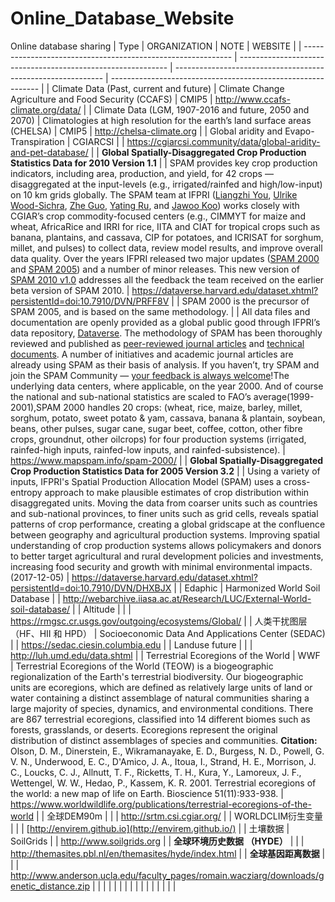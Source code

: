 # Online_Database_Website
Online database sharing
| Type                                                         | ORGANIZATION                                                 | NOTE                                                         | WEBSITE                                                      |
| ------------------------------------------------------------ | ------------------------------------------------------------ | ------------------------------------------------------------ | ------------------------------------------------------------ |
| Climate Data (Past, current and future)                      | Climate Change Agriculture and Food Security (CCAFS)         | CMIP5                                                        | http://www.ccafs-climate.org/data/                           |
| Climate Data (LGM, 1907-2016 and future, 2050 and 2070)      | Climatologies at high resolution for the earth’s land surface areas (CHELSA) | CMIP5                                                        | http://chelsa-climate.org                                    |
| Global aridity and Evapo-Transpiration                       | CGIARCSI                                                     |                                                              | https://cgiarcsi.community/data/global-aridity-and-pet-database/ |
| **Global Spatially-Disaggregated Crop Production Statistics Data for 2010 Version 1.1** |                                                              | SPAM provides key crop production indicators, including area, production, and yield, for 42 crops — disaggregated at the input-levels (e.g., irrigated/rainfed and high/low-input) on 10 km grids globally. The SPAM team at IFPRI ([Liangzhi You](http://www.ifpri.org/profile/liangzhi-you), [Ulrike Wood-Sichra](http://www.ifpri.org/profile/ulrike-wood-sichra), [Zhe Guo](http://www.ifpri.org/profile/zhe-guo), [Yating Ru](http://www.ifpri.org/profile/yating-ru), and [Jawoo Koo](http://www.ifpri.org/profile/jawoo-koo)) works closely with CGIAR’s crop commodity-focused centers (e.g., CIMMYT for maize and wheat, AfricaRice and IRRI for rice, IITA and CIAT for tropical crops such as banana, plantains, and cassava, CIP for potatoes, and ICRISAT for sorghum, millet, and pulses) to collect data, review model results, and improve overall data quality. Over the years IFPRI released two major updates ([SPAM 2000](http://mapspam.info/spam-2000/) and [SPAM 2005](https://dataverse.harvard.edu/dataset.xhtml?persistentId=doi:10.7910/DVN/DHXBJX)) and a number of minor releases. This new version of [SPAM 2010 v1.0](https://dataverse.harvard.edu/dataset.xhtml?persistentId=doi:10.7910/DVN/PRFF8V) addresses all the feedback the team received on the earlier beta version of SPAM 2010. | https://dataverse.harvard.edu/dataset.xhtml?persistentId=doi:10.7910/DVN/PRFF8V |
| SPAM 2000 is the precursor of SPAM 2005, and is based on the same methodology. |                                                              | All data files and documentation are openly provided as a global public good through IFPRI’s data repository, [Dataverse](https://dataverse.harvard.edu/dataset.xhtml?persistentId=doi:10.7910/DVN/PRFF8V). The methodology of SPAM has been thoroughly reviewed and published as [peer-reviewed journal articles](http://mapspam.info/methodology/#publications) and [technical documents](https://dataverse.harvard.edu/file.xhtml?fileId=2908858&version=RELEASED&version=.0). A number of initiatives and academic journal articles are already using SPAM as their basis of analysis. If you haven’t, try SPAM and join the SPAM Community — [your feedback is always welcome](http://mapspam.info/contact/)!The underlying data centers, where applicable, on the year 2000. And of course the national and sub-national statistics are scaled to FAO’s average(1999-2001),SPAM 2000 handles 20 crops: (wheat, rice, maize, barley, millet, sorghum, potato, sweet potato & yam, cassava, banana & plantain, soybean, beans, other pulses, sugar cane, sugar beet, coffee, cotton, other fibre crops, groundnut, other oilcrops) for four production systems (irrigated, rainfed-high inputs, rainfed-low inputs, and rainfed-subsistence). | https://www.mapspam.info/spam-2000/                          |
| **Global Spatially-Disaggregated Crop Production Statistics Data for 2005 Version 3.2** |                                                              | Using a variety of inputs, IFPRI's Spatial Production Allocation Model (SPAM) uses a cross-entropy approach to make plausible estimates of crop distribution within disaggregated units. Moving the data from coarser units such as countries and sub-national provinces, to finer units such as grid cells, reveals spatial patterns of crop performance, creating a global gridscape at the confluence between geography and agricultural production systems. Improving spatial understanding of crop production systems allows policymakers and donors to better target agricultural and rural development policies and investments, increasing food security and growth with minimal environmental impacts. (2017-12-05) | https://dataverse.harvard.edu/dataset.xhtml?persistentId=doi:10.7910/DVN/DHXBJX |
| Edaphic                                                      | Harmonized World Soil Database                               |                                                              | http://webarchive.iiasa.ac.at/Research/LUC/External-World-soil-database/ |
| Altitude                                                     |                                                              |                                                              | https://rmgsc.cr.usgs.gov/outgoing/ecosystems/Global/        |
| 人类干扰图层（HF、HII 和 HPD）                               | Socioeconomic Data And Applications Center (SEDAC)           |                                                              | https://sedac.ciesin.columbia.edu                            |
| Landuse future                                               |                                                              |                                                              | http://luh.umd.edu/data.shtml                                |
| Terrestrial Ecoregions of the World                          | WWF                                                          | Terrestrial Ecoregions of the World (TEOW) is a biogeographic regionalization of the Earth's terrestrial biodiversity. Our biogeographic units are ecoregions, which are defined as relatively large units of land or water containing a distinct assemblage of natural communities sharing a large majority of species, dynamics, and environmental conditions. There are 867 terrestrial ecoregions, classified into 14 different biomes such as forests, grasslands, or deserts. Ecoregions represent the original distribution of distinct assemblages of species and communities.                                                                                                                                     **Citation:** Olson, D. M., Dinerstein, E., Wikramanayake, E. D., Burgess, N. D., Powell, G. V. N., Underwood, E. C., D'Amico, J. A., Itoua, I., Strand, H. E., Morrison, J. C., Loucks, C. J., Allnutt, T. F., Ricketts, T. H., Kura, Y., Lamoreux, J. F., Wettengel, W. W., Hedao, P., Kassem, K. R. 2001. Terrestrial ecoregions of the world: a new map of life on Earth. Bioscience 51(11):933-938. | https://www.worldwildlife.org/publications/terrestrial-ecoregions-of-the-world |
| 全球DEM90m                                                   |                                                              |                                                              | http://srtm.csi.cgiar.org/                                   |
| WORLDCLIM衍生变量                                            |                                                              |                                                              | [http://envirem.github.io](http://envirem.github.io/)        |
| 土壤数据                                                     | SoilGrids                                                    |                                                              | http://www.soilgrids.org                                     |
| **全球环境历史数据 （HYDE）**                                |                                                              |                                                              | http://themasites.pbl.nl/en/themasites/hyde/index.html       |
| **全球基因距离数据**                                         |                                                              |                                                              | http://www.anderson.ucla.edu/faculty_pages/romain.wacziarg/downloads/genetic_distance.zip |
|                                                              |                                                              |                                                              |                                                              |
|                                                              |                                                              |                                                              |                                                              |
|                                                              |                                                              |                                                              |                                                              |

